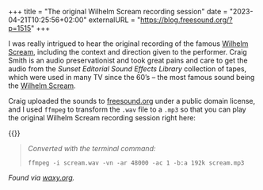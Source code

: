 +++
title = "The original Wilhelm Scream recording session"
date = "2023-04-21T10:25:56+02:00"
externalURL = "https://blog.freesound.org/?p=1515"
+++

I was really intrigued to hear the original recording of the famous [Wilhelm Scream][], including the context and direction given to the performer. Craig Smith is an audio preservationist and took great pains and care to get the audio from the _Sunset Editorial Sound Effects Library_ collection of tapes, which were used in many TV since the 60’s – the most famous sound being the [Wilhelm Scream][].

Craig uploaded the sounds to [freesound.org](https://freesound.org/people/craigsmith/sounds/675810/) under a public domain license, and I used `ffmpeg` to transform the `.wav` file to a `.mp3` so that you can play the original Wilhelm Scream recording session right here:

{{<audio src="scream.mp3">}}
  [Listen over at freesound.org](https://freesound.org/people/craigsmith/sounds/675810/)
{{</audio>}}

> _Converted with the terminal command:_
>
> `ffmpeg -i scream.wav -vn -ar 48000 -ac 1 -b:a 192k scream.mp3`

_Found via [waxy.org](https://waxy.org/2023/04/restoring-the-original-wilhelm-scream-recording-session/)._

[Wilhelm Scream]: https://en.wikipedia.org/wiki/Wilhelm_scream

